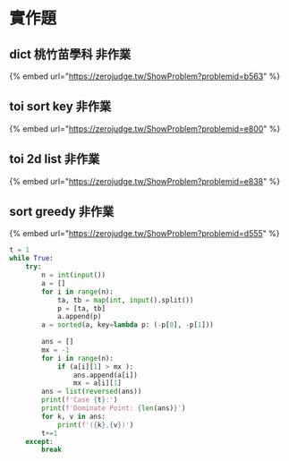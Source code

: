 # 實作題

## dict 桃竹苗學科 非作業

{% embed url="https://zerojudge.tw/ShowProblem?problemid=b563" %}

## toi sort key 非作業

{% embed url="https://zerojudge.tw/ShowProblem?problemid=e800" %}

## toi 2d list 非作業

{% embed url="https://zerojudge.tw/ShowProblem?problemid=e838" %}



## sort greedy 非作業

{% embed url="https://zerojudge.tw/ShowProblem?problemid=d555" %}

```python
t = 1
while True:
    try:           
        n = int(input())
        a = []
        for i in range(n):
            ta, tb = map(int, input().split())
            p = [ta, tb]
            a.append(p)
        a = sorted(a, key=lambda p: (-p[0], -p[1]))
        
        ans = []
        mx = -1
        for i in range(n):
            if (a[i][1] > mx ):
                ans.append(a[i])
                mx = a[i][1]
        ans = list(reversed(ans))
        print(f'Case {t}:')
        print(f'Dominate Point: {len(ans)}')
        for k, v in ans:
            print(f'({k},{v})')
        t+=1
    except:
        break
```

